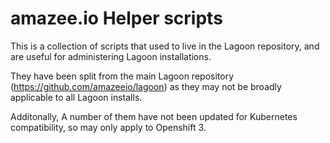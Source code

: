 # amazee.io Helper scripts

This is a collection of scripts that used to live in the Lagoon repository, and are useful for administering Lagoon installations.

They have been split from the main Lagoon repository (https://github.com/amazeeio/lagoon) as they may not be broadly applicable to all Lagoon installs.

Additonally, A number of them have not been updated for Kubernetes compatibility, so may only apply to Openshift 3.